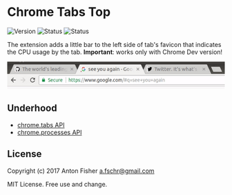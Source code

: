 # Chrome Tabs Top

![Version](https://img.shields.io/badge/version-1.0.0-green.svg)
![Status](https://img.shields.io/badge/status-alpha-red.svg)
![Status](https://img.shields.io/badge/chrome_version-dev_only-red.svg)

The extension adds a little bar to the left side of tab's favicon that indicates the CPU usage by the tab.
**Important**: works only with Chrome Dev version!

![Demo](https://raw.githubusercontent.com/antonfisher/chrome-tabs-top-ext/docs/images/demo-1.gif)

## Underhood

- [chrome.tabs API](https://developer.chrome.com/extensions/tabs)
- [chrome.processes API](https://developer.chrome.com/extensions/processes)

## License

Copyright (c) 2017 Anton Fisher <a.fschr@gmail.com>

MIT License. Free use and change.
